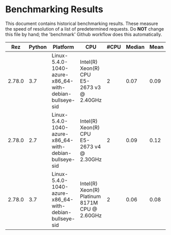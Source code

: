 # Benchmarking Results

This document contains historical benchmarking results. These measure the speed
of resolution of a list of predetermined requests. Do **NOT** change this file
by hand; the 'benchmark' Github workflow does this automatically.

| Rez | Python | Platform | CPU | #CPU | Median | Mean | StdDev |
|-----|--------|----------|-----|------|--------|------|--------|
| 2.78.0 | 3.7 | Linux-5.4.0-1040-azure-x86_64-with-debian-bullseye-sid | Intel(R) Xeon(R) CPU E5-2673 v3 @ 2.40GHz | 2 | 0.07 | 0.09 | 0.10 |
| 2.78.0 | 2.7 | Linux-5.4.0-1040-azure-x86_64-with-debian-bullseye-sid | Intel(R) Xeon(R) CPU E5-2673 v4 @ 2.30GHz | 2 | 0.09 | 0.12 | 0.13 |
| 2.78.0 | 3.7 | Linux-5.4.0-1040-azure-x86_64-with-debian-bullseye-sid | Intel(R) Xeon(R) Platinum 8171M CPU @ 2.60GHz | 2 | 0.06 | 0.08 | 0.09 |

